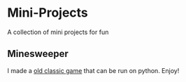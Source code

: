 # **Mini-Projects**
A collection of mini projects for fun

## **Minesweeper**
I made a [old classic game](https://github.com/TomDevHub/Mini-Projects/blob/main/minesweeper.py) that can be run on python. Enjoy!
